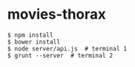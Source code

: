 movies-thorax
=============

    $ npm install
    $ bower install
    $ node server/api.js  # terminal 1
    $ grunt --server  # terminal 2

